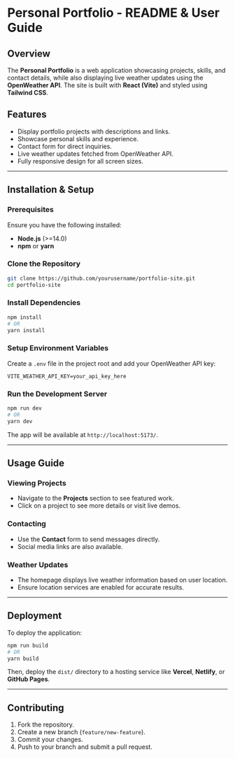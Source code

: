 # Personal Portfolio - README & User Guide

## Overview
The **Personal Portfolio** is a web application showcasing projects, skills, and contact details, while also displaying live weather updates using the **OpenWeather API**. The site is built with **React (Vite)** and styled using **Tailwind CSS**.

## Features
- Display portfolio projects with descriptions and links.
- Showcase personal skills and experience.
- Contact form for direct inquiries.
- Live weather updates fetched from OpenWeather API.
- Fully responsive design for all screen sizes.

---
## Installation & Setup

### Prerequisites
Ensure you have the following installed:
- **Node.js** (>=14.0)
- **npm** or **yarn**

### Clone the Repository
```sh
git clone https://github.com/yourusername/portfolio-site.git
cd portfolio-site
```

### Install Dependencies
```sh
npm install
# OR
yarn install
```

### Setup Environment Variables
Create a `.env` file in the project root and add your OpenWeather API key:
```env
VITE_WEATHER_API_KEY=your_api_key_here
```

### Run the Development Server
```sh
npm run dev
# OR
yarn dev
```
The app will be available at `http://localhost:5173/`.

---
## Usage Guide
### Viewing Projects
- Navigate to the **Projects** section to see featured work.
- Click on a project to see more details or visit live demos.

### Contacting
- Use the **Contact** form to send messages directly.
- Social media links are also available.

### Weather Updates
- The homepage displays live weather information based on user location.
- Ensure location services are enabled for accurate results.

---
## Deployment
To deploy the application:
```sh
npm run build
# OR
yarn build
```
Then, deploy the `dist/` directory to a hosting service like **Vercel**, **Netlify**, or **GitHub Pages**.

---
## Contributing
1. Fork the repository.
2. Create a new branch (`feature/new-feature`).
3. Commit your changes.
4. Push to your branch and submit a pull request.

